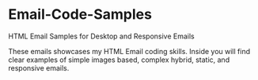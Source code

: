 # Email-Code-Samples
HTML Email Samples for Desktop and Responsive Emails

These emails showcases my HTML Email coding skills.
Inside you will find clear examples of simple images based, complex hybrid, static, and responsive emails. 

